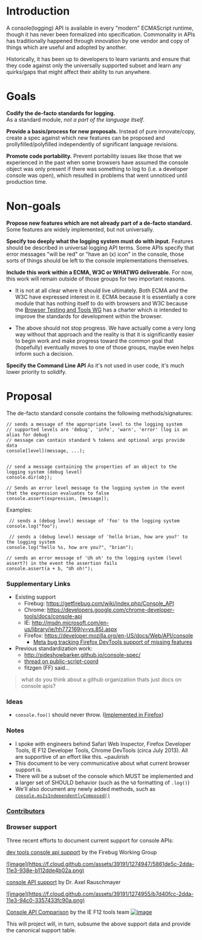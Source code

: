 Introduction
=======
A console(logging) API is available in every "modern" ECMAScript runtime, though it has never been formalized into specification.  Commonality in APIs has traditionally happened through innovation by one vendor and copy of things which are useful and adopted by another.

Historically, it has been up to developers to learn variants and ensure that they code against only the universally supported subset and learn any quirks/gaps that might affect their ability to run anywhere.  

Goals
=====
**Codify the de-facto standards for logging.**  
As a standard module, _not a part of the language itself_.  

**Provide a basis/process for new proposals.** 
Instead of pure innovate/copy, create a spec against which new features can be proposed and prollyfilled/polyfilled independently of significant language revisions.

**Promote code portability.**
Prevent portability issues like those that we experienced in the past when some browsers have assumed the console object was only present if there was something to log to (i.e. a developer console was open), which resulted in problems that went unnoticed until production time.

Non-goals
========
**Propose new features which are not already part of a de-facto standard.** 
Some features are widely implemented, but not universally.

**Specify too deeply what the logging system must do with input.**
Features should be described in universal logging API terms. Some APIs specify that error messages "will be red" or "have an (x) icon" in the console, those sorts of things should be left to the console implementations themselves.

**Include this work within a ECMA, W3C or WHATWG deliverable.**
For now, this work will remain outside of those groups for two important reasons.  
* It is not at all clear where it should live ultimately.  Both ECMA and the W3C have expressed interest in it.  ECMA because it is essentially a core module that has nothing itself to do with browsers and W3C because the [Browser Testing and Tools WG](http://www.w3.org/2011/08/browser-testing-charter.html) has a charter which *is* intended to improve the standards for development within the browser.

* The above should not stop progress.  We have actually come a very long way without that approach and the reality is that it is significantly easier to begin work and make progress toward the common goal that (hopefully) eventually moves to one of those groups, maybe even helps inform such a decision.


**Specify the Command Line API**
As it's not used in user code, it's much lower priority to solidify.

Proposal
=======
The de-facto standard console contains the following methods/signatures:



```
// sends a message of the appropriate level to the logging system
// supported levels are 'debug', 'info', 'warn', 'error' (log is an alias for debug)
// message can contain standard % tokens and optional args provide data
console[level](message, ...);


// send a message containing the properties of an object to the logging system (debug level)
console.dir(obj);

// Sends an error level message to the logging system in the event that the expression evaluates to false
console.assert(expression, [message]);
```

Examples:

```
 // sends a (debug level) message of 'foo' to the logging system
console.log("foo"); 

 // sends a (debug level) message of 'hello brian, how are you?' to the logging system
console.log("hello %s, how are you?", "brian");

// sends an error message of 'Uh oh' to the logging system (level assert?) in the event the assertion fails
console.assert(a + b, "Uh oh!");
```


### Supplementary Links

* Existing support
  * Firebug: https://getfirebug.com/wiki/index.php/Console_API
  * Chrome: https://developers.google.com/chrome-developer-tools/docs/console-api
  * IE: http://msdn.microsoft.com/en-us/library/ie/hh772169(v=vs.85).aspx
  * Firefox: https://developer.mozilla.org/en-US/docs/Web/API/console
      * [Meta bug tracking Firefox DevTools support of missing features](https://bugzilla.mozilla.org/show_bug.cgi?id=922204)
* Previous standardization work: 
  * http://sideshowbarker.github.io/console-spec/
  * [thread on public-script-coord](http://lists.w3.org/Archives/Public/public-script-coord/2013JanMar/0152.html)
  * fitzgen (FF) said…

> what do you think about a github organization thats just docs on console apis? 

### Ideas

* `console.foo()` should never throw. ([Implemented in Firefox](https://bugzilla.mozilla.org/show_bug.cgi?id=629607))

### Notes

* I spoke with engineers behind Safari Web Inspector, Firefox Developer Tools, IE F12 Developer Tools, Chrome DevTools (circa July 2013). All are supportive of an effort like this. ~paulirish
* This document to be very communicative about what current browser support is. 
* There will be a subset of the console which MUST be implemented and a larger set of SHOULD behavior (such as the `%O` formatting of `.log()`)
* We'll also document any newly added methods, such as [`console.msIsIndependentlyComposed()`](http://msdn.microsoft.com/en-us/library/ie/hh781493\(v=vs.85\).aspx)

### [Contributors](https://github.com/DeveloperToolsWG/console-object/graphs/contributors)

### Browser support

Three recent efforts to document current support for console APIs:

[dev tools console api support](https://docs.google.com/spreadsheet/ccc?key=0ArzNE_OHjXkQdF9FTjF4ZlQzYWREUHplUlNPcXNpb2c&usp=drive_web#gid=0) by the Firebug Working Group

<a href="https://docs.google.com/spreadsheet/ccc?key=0ArzNE_OHjXkQdF9FTjF4ZlQzYWREUHplUlNPcXNpb2c&usp=drive_web#gid=0">
![image](https://f.cloud.github.com/assets/39191/1274947/5861de5c-2dda-11e3-938e-b112dde4b02a.png)
</a>

[console API support](http://www.2ality.com/2013/10/console-api.html) by Dr. Axel Rauschmayer

<a href="http://www.2ality.com/2013/10/console-api.html">
![image](https://f.cloud.github.com/assets/39191/1274955/b7d40fcc-2dda-11e3-94c0-3357433fc90a.png)
</a>

[Console API Comparison](https://docs.google.com/document/d/1rtCIorwj4veWN2_wCVQqkitx2V1GSRxmuKByQtmUCr8/edit?usp=sharing) by the IE F12 tools team
<a href="https://docs.google.com/document/d/1rtCIorwj4veWN2_wCVQqkitx2V1GSRxmuKByQtmUCr8/edit?usp=sharing">
![image](http://i.gyazo.com/ac9392e70ceb150430c3df72fd070ded.png)
</a>


This will project will, in turn, subsume the above support data and provide the canonical support table.

